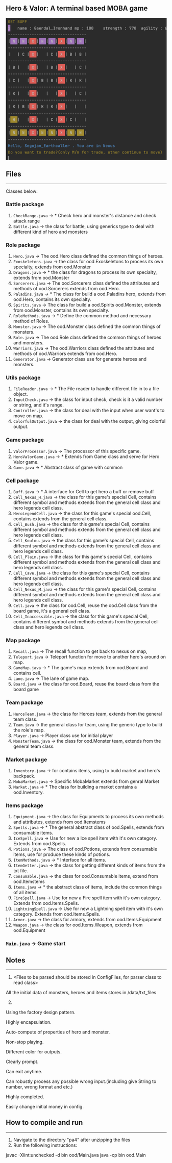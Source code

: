 ## Hero & Valor: A terminal based MOBA game

![image](https://github.com/ZhengxuWangAndy/HerosValor_MobaGame/blob/main/imgs/Screen%20Shot%202022-12-19%20at%2012.22.25%20AM.png)

## Files
---------------------------------------------------------------------------
<A brief description of each file and what it does>

Classes below:

### Battle package
1. `CheckRange.java` -> * Check hero and monster's distance and check attack range
2. `Battle.java` ->  the class for battle, using generics type to deal with different kind of hero and monsters
   
### Role package
1. `Hero.java` ->  The ood.Hero class defined the common things of heroes.
2. `Exoskeletons.java` ->  the class for ood.Exoskeletons to process its own specialty, extends from ood.Monster
3. `Dragons.java` -> * the class for dragons to process its own specialty, extends from ood.Monster
4. `Sorcerers.java` ->  The ood.Sorcerers class defined the attributes and methods of ood.Sorcerers extends from ood.Hero.
5. `Paladins.java` -> * The class for build a ood.Paladins hero, extends from ood.Hero, contains its own specialty.
6. `Spirits.java` ->  The class for build a ood.Spirits ood.Monster, extends from ood.Monster, contains its own specialty.
7. `RoleMethods.java` -> * Define the common method and necessary method of Roles.
8. `Monster.java` ->  The ood.Monster class defined the common things of monsters.
9. `Role.java` ->  The ood.Role class defined the common things of heroes and monsters.
10. `Warriors.java` ->  The ood.Warriors class defined the attributes and methods of ood.Warriors extends from ood.Hero.
11. `Generator.java` ->  Generator class use for generate heroes and monsters.
   
### Utils package
1. `FileReader.java` -> * The File reader to handle different file in to a file object.
2. `InputCheck.java` ->  the class for input check, check is it a valid number or string, and it's range.
3. `Controller.java` ->  the class for deal with the input when user want's to move on map.
4. `ColorfulOutput.java` ->  the class for deal with the output, giving colorful output.
   
### Game package
1. `ValorProcessor.java` ->  The processor of this specific game.
2. `HeroValorGame.java` -> * Extends from Game class and serve for Hero Valor game.
3. `Game.java` -> * Abstract class of game with common
   
### Cell package
1. `Buff.java` -> * A interface for Cell to get hero a buff or remove buff
2. `Cell_Nexus_H.java` ->  the class for this game's special Cell, contains different symbol and methods extends from the general cell class and hero legends cell class.
3. `HeroLegendCell.java` ->  the class for this game's special ood.Cell, contains  extends from the general cell class.
4. `Cell_Bush.java` ->  the class for this game's special Cell, contains different symbol and methods extends from the general cell class and hero legends cell class.
5. `Cell_Koulou.java` ->  the class for this game's special Cell, contains different symbol and methods extends from the general cell class and hero legends cell class.
6. `Cell_Plain.java` ->  the class for this game's special Cell, contains different symbol and methods extends from the general cell class and hero legends cell class.
7. `Cell_Cave.java` ->  the class for this game's special Cell, contains different symbol and methods extends from the general cell class and hero legends cell class.
8. `Cell_Nexus_M.java` ->  the class for this game's special Cell, contains different symbol and methods extends from the general cell class and hero legends cell class.
9. `Cell.java` ->  the class for ood.Cell, reuse the ood.Cell class from the board game, it's a general cell class.
10. `Cell_Inaccessible.java` ->  the class for this game's special Cell, contains different symbol and methods extends from the general cell class and hero legends cell class.
   
### Map package
1. `Recall.java` ->  The recall function to get back to nexus on map,
2. `Teleport.java` ->  Teleport function for move to another hero's around on map.
3. `GameMap.java` -> * The game's map extends from ood.Board and contains cell.
4. `Lane.java` ->  The lane of game map.
5. `Board.java` ->  the class for ood.Board, reuse the board class from the board game
   
### Team package
1. `HerosTeam.java` ->  the class for Heroes team, extends from the general team class.
2. `Team.java` ->  the general class for team, using the generic type to build the role's map.
3. `Player.java` ->  Player class use for initial player
4. `MonsterTeam.java` ->  the class for ood.Monster team, extends from the general team class.
   
### Market package
1. `Inventory.java` ->  for contains items, using to build market and hero's backpack.
2. `MobaMarket.java` ->  Specific MobaMarket extends from genral Market
3. `Market.java` -> * The class for building a market contains a ood.Inventory.
   
### Items package
1. `Equipment.java` ->  the class for Equipments to process its own methods and attributes, extends from ood.Itemstems
2. `Spells.java` -> * The general abstract class of ood.Spells, extends from consumable items.
3. `IceSpell.java` ->  Use for new a Ice spell item with it's own category. Extends from ood.Spells.
4. `Potions.java` ->  The class of ood.Potions, extends from consumable items, use for produce these kinds of potions.
5. `ItemMethods.java` -> * Interface for all items.
6. `ItemGetter.java` ->  the class for getting different kinds of items from the txt file.
7. `Consumable.java` ->  the class for ood.Consumable items, extend from ood.Itemstems
8. `Items.java` -> * the abstract class of items, include the common things of all items.
9. `FireSpell.java` ->  Use for new a Fire spell item with it's own category. Extends from ood.Items.Spells.
10. `LightningSpell.java` ->  Use for new a Lightning spell item with it's own category. Extends from ood.Items.Spells.
11. `Armor.java` ->  the class for armory, extends from ood.Items.Equipment
12. `Weapon.java` ->  the class for ood.Items.Weapon, extends from ood.Equipment
   
### `Main.java` ->  Game start


## Notes
---------------------------------------------------------------------------
1. <Files to be parsed should be stored in ConfigFiles, for parser class to
read class>

All the initial data of monsters, heroes and items stores in /data/txt_files


2. <Notes>

Using the factory design pattern.

Highly encapsulation.

Auto-compute of properties of hero and monster.

Non-stop playing.

Different color for outputs.

Clearly prompt.

Can exit anytime.

Can robustly process any possible wrong input.(including give String to number, wrong format and etc.) 

Highly completed.

Easily change initial money in config.


## How to compile and run
---------------------------------------------------------------------------
1. Navigate to the directory "pa4" after unzipping the files
2. Run the following instructions:
<Example below>
  javac -Xlint:unchecked -d bin ood/Main.java  
  java -cp bin ood.Main
